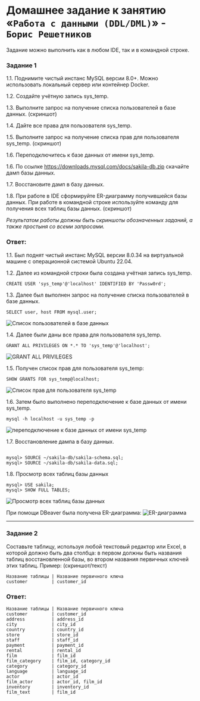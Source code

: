 # Домашнее задание к занятию «`Работа с данными (DDL/DML)`» - `Борис Решетников`

Задание можно выполнить как в любом IDE, так и в командной строке.

### Задание 1
1.1. Поднимите чистый инстанс MySQL версии 8.0+. Можно использовать локальный сервер или контейнер Docker.

1.2. Создайте учётную запись sys_temp. 

1.3. Выполните запрос на получение списка пользователей в базе данных. (скриншот)

1.4. Дайте все права для пользователя sys_temp. 

1.5. Выполните запрос на получение списка прав для пользователя sys_temp. (скриншот)

1.6. Переподключитесь к базе данных от имени sys_temp.

1.6. По ссылке https://downloads.mysql.com/docs/sakila-db.zip скачайте дамп базы данных.

1.7. Восстановите дамп в базу данных.

1.8. При работе в IDE сформируйте ER-диаграмму получившейся базы данных. При работе в командной строке используйте команду для получения всех таблиц базы данных. (скриншот)

*Результатом работы должны быть скриншоты обозначенных заданий, а также простыня со всеми запросами.*

### Ответ:

1.1. Был поднят чистый инстанс MySQL версии 8.0.34 на виртуальной машине с операционной системой Ubuntu 22.04.

1.2. Далее из командной строки была создана учётная запись sys_temp. 

```
CREATE USER 'sys_temp'@'localhost' IDENTIFIED BY 'Passw0rd';
```
1.3. Далее был выполнен запрос на получение списка пользователей в базе данных.

```
SELECT user, host FROM mysql.user;
```
![Список пользователей в базе данных](./img/1.png)

1.4. Далее были даны все права для пользователя sys_temp.

```
GRANT ALL PRIVILEGES ON *.* TO 'sys_temp'@'localhost';
```
![GRANT ALL PRIVILEGES](./img/2.png)

1.5. Получен список прав для пользователя sys_temp:

```
SHOW GRANTS FOR sys_temp@localhost;
```

![Список прав для пользователя sys_temp](./img/3.png)

1.6. Затем было выполнено переподключение к базе данных от имени sys_temp.

```
mysql -h localhost -u sys_temp -p
```

![переподключение к базе данных от имени sys_temp](./img/4.png)

1.7. Восстановление дампа в базу данных.
```

mysql> SOURCE ~/sakila-db/sakila-schema.sql;
mysql> SOURCE ~/sakila-db/sakila-data.sql;

```
1.8. Просмотр всех таблиц базы данных

```
mysql> USE sakila;
mysql> SHOW FULL TABLES;
```
![Просмотр всех таблиц базы данных](./img/5.png)

При помощи DBeaver была получена ER-диаграмма:
![ER-диаграмма](./img/6.png)

---

### Задание 2

Составьте таблицу, используя любой текстовый редактор или Excel, в которой должно быть два столбца: в первом должны быть названия таблиц восстановленной базы, во втором названия первичных ключей этих таблиц. Пример: (скриншот/текст)

```
Название таблицы | Название первичного ключа
customer         | customer_id
```
### Ответ:
```
Название таблицы | Название первичного ключа
customer         | customer_id
address          | address_id
city             | city_id
country          | country_id
store            | store_id
staff            | staff_id
payment          | payment_id
rental           | rental_id
film             | film_id
film_category    | film_id, category_id
category         | category_id
language         | language_id
actor            | actor_id
film_actor       | actor_id, film_id
inventory        | inventory_id
film_text        | film_id
```